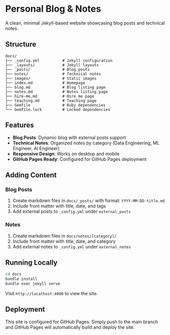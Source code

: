 # Personal Blog & Notes

A clean, minimal Jekyll-based website showcasing blog posts and technical notes.

## Structure

```
docs/
├── _config.yml          # Jekyll configuration
├── _layouts/            # Jekyll layouts
├── _posts/              # Blog posts
├── notes/               # Technical notes
├── images/              # Static images
├── index.md             # Homepage
├── blog.md              # Blog listing page
├── notes.md             # Notes listing page
├── hire-me.md           # Hire me page
├── teaching.md          # Teaching page
├── Gemfile              # Ruby dependencies
└── Gemfile.lock         # Locked dependencies
```

## Features

- **Blog Posts**: Dynamic blog with external posts support
- **Technical Notes**: Organized notes by category (Data Engineering, ML Engineer, AI Engineer)
- **Responsive Design**: Works on desktop and mobile
- **GitHub Pages Ready**: Configured for GitHub Pages deployment

## Adding Content

### Blog Posts
1. Create markdown files in `docs/_posts/` with format: `YYYY-MM-DD-title.md`
2. Include front matter with title, date, and tags
3. Add external posts to `_config.yml` under `external_posts`

### Notes
1. Create markdown files in `docs/notes/[category]/` 
2. Include front matter with title, date, and category
3. Add external notes to `_config.yml` under `external_notes`

## Running Locally

```bash
cd docs
bundle install
bundle exec jekyll serve
```

Visit `http://localhost:4000` to view the site.

## Deployment

This site is configured for GitHub Pages. Simply push to the main branch and GitHub Pages will automatically build and deploy the site.